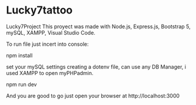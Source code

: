 # Lucky7tattoo
Lucky7Project
This proyect was made with Node.js, Express.js, Bootstrap 5, mySQL, XAMPP, Visual Studio Code.

To run file just incert into console:

npm install

set your mySQL settings creating a dotenv file, can use any DB Manager, i used XAMPP to open myPHPadmin.

npm run dev

And you are good to go just open your browser at http://localhost:3000
